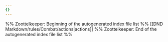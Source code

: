 ```yaml
---
{}
---
```

%% Zoottelkeeper: Beginning of the autogenerated index file list  %%
 [[DND Markdown/rules/Combat/actions|actions]]
%% Zoottelkeeper: End of the autogenerated index file list  %%
